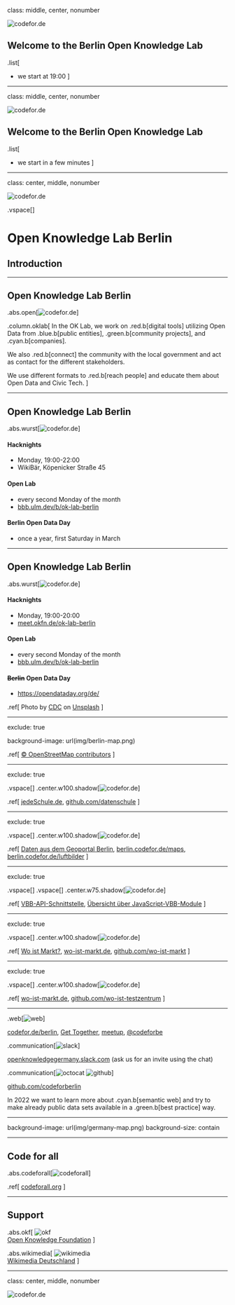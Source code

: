 class: middle, center, nonumber

![codefor.de](img/CFG_logo.svg)

## Welcome to the Berlin Open Knowledge Lab

.list[
* we start at 19:00
]

---

class: middle, center, nonumber

![codefor.de](img/CFG_logo.svg)

## Welcome to the Berlin Open Knowledge Lab

.list[
* we start in a few minutes
]

---

class: center, middle, nonumber

![codefor.de](img/CFG_logo.svg)

.vspace[]

# Open Knowledge Lab Berlin

## Introduction

---

<style>
.abs.open {
    right: 4rem;
    width: 20rem;
}
.column.oklab {
    width: 44rem;
}
</style>

## Open Knowledge Lab Berlin

.abs.open[![codefor.de](img/open.png)]

.column.oklab[
In the OK Lab, we work on .red.b[digital tools] utilizing Open Data from .blue.b[public entities], .green.b[community projects], and .cyan.b[companies].

We also .red.b[connect] the community with the local government and act as contact for the different stakeholders.

We use different formats to .red.b[reach people] and educate them about Open Data and Civic Tech.
]

---

<style>
.abs.wurst {
    right: 4rem;
    width: 27rem;
}
</style>

## Open Knowledge Lab Berlin

.abs.wurst[![codefor.de](img/wurst.png)]

#### Hacknights

* Monday, 19:00-22:00
* WikiBär, Köpenicker Straße 45

#### Open Lab

* every second Monday of the month
* [bbb.ulm.dev/b/ok-lab-berlin](https://bbb.ulm.dev/b/ok-lab-berlin)

#### Berlin Open Data Day

* once a year, first Saturday in March

---

<style>
.abs.corona {
    right: 4rem;
    width: 27rem;
}
</style>

## Open Knowledge Lab Berlin

.abs.wurst[![codefor.de](img/corona.jpg)]

#### Hacknights

* Monday, 19:00-20:00
* [meet.okfn.de/ok-lab-berlin](https://meet.okfn.de/ok-lab-berlin)

#### Open Lab

* every second Monday of the month
* [bbb.ulm.dev/b/ok-lab-berlin](https://bbb.ulm.dev/b/ok-lab-berlin)

#### ~~Berlin~~ Open Data Day

* https://opendataday.org/de/

.ref[
    Photo by <a href="https://unsplash.com/@cdc">CDC</a> on <a href="https://unsplash.com/s/photos/corona">Unsplash</a>
]

---

exclude: true

background-image: url(img/berlin-map.png)

.ref[
    [© OpenStreetMap contributors](https://www.openstreetmap.org/copyright)
]

---

exclude: true

.vspace[]
.center.w100.shadow[![codefor.de](img/jedeschule.png)]

.ref[
    [jedeSchule.de](https://jedeschule.de), [github.com/datenschule](https://github.com/datenschule)
]

---

exclude: true

.vspace[]
.center.w100.shadow[![codefor.de](img/geoportal.png)]

.ref[
    [Daten aus dem Geoportal Berlin](https://www.codefor.de/projekte/fis-broker/), [berlin.codefor.de/maps](https://berlin.codefor.de/maps/), [berlin.codefor.de/luftbilder](https://berlin.codefor.de/luftbilder/)
]

---

exclude: true

.vspace[]
.vspace[]
.center.w75.shadow[![codefor.de](img/vbb-cli.png)]

.ref[
    [VBB-API-Schnittstelle](https://codefor.de/projekte/vbb-api/), [Übersicht über JavaScript-VBB-Module](https://github.com/derhuerst/vbb-modules)
]

---

exclude: true

.vspace[]
.center.w100.shadow[![codefor.de](img/wo-ist-markt.png)]

.ref[
    [Wo ist Markt?](https://codefor.de/projekte/be-woistmarkt/), [wo-ist-markt.de](https://wo-ist-markt.de), [github.com/wo-ist-markt](https://github.com/wo-ist-markt)
]

---

exclude: true

.vspace[]
.center.w100.shadow[![codefor.de](img/wo-ist-testzentrum.png)]

.ref[
    [wo-ist-markt.de](https://wo-ist-testzentrum.de), [github.com/wo-ist-testzentrum](https://github.com/CodeforLeipzig/wo-ist-testzentrum)
]

---

<style>
.web img {
    margin-bottom: -2rem;
    height: 6rem;
}
.communication img {
    margin-top: 0rem;
    margin-bottom: -2rem;
    height: 4rem;
}
</style>

.web[![web](img/wurst.png)]

[codefor.de/berlin](https://codefor.de/berlin), [Get Together](https://gettogether.community/code-for-berlin/), [meetup](https://www.meetup.com/OK-Lab-Berlin/), [@codeforbe](https://twitter.com/codeforbe)

.communication[![slack](img/slack.png)]

[openknowledgegermany.slack.com](https://openknowledgegermany.slack.com) (ask us for an invite using the chat)

.communication[![octocat](img/Octocat.png) ![github](img/GitHub_Logo.png)]

[github.com/codeforberlin](https://github.com/codeforberlin)

In 2022 we want to learn more about .cyan.b[semantic web] and try to make already public data sets available in a .green.b[best practice] way.

---

background-image: url(img/germany-map.png)
background-size: contain

---

<style>
.codeforall {
    top: 8rem;
    left: 0;
}
</style>

## Code for all

.abs.codeforall[![codeforall](img/codeforall.png)]

.ref[
    [codeforall.org](https://codeforall.org)
]

---

<style>
.okf {
    top: 12rem;
    left: 6rem;
    width: 30rem;
    text-align: center;
}
.wikimedia {
    top: 8rem;
    right: 12rem;
    width: 20rem;
    text-align: center;
}
</style>

## Support

.abs.okf[
    ![okf](img/logo_black_okfde.png)  
    [Open Knowledge Foundation](https://okfn.de)
]

.abs.wikimedia[
    ![wikimedia](img/Wikimedia-logo.svg)  
    [Wikimedia Deutschland](https://www.wikimedia.de)
]

---

class: center, middle, nonumber

![codefor.de](img/wurst.png)
